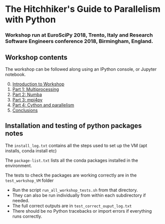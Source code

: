 # The Hitchhiker's Guide to Parallelism with Python

### Workshop run at EuroSciPy 2018, Trento, Italy and Research Software Engineers conference 2018, Birmingham, England.

## Workshop contents

The workshop can be followed along using an IPython console, or Jupyter notebook.

0. [Introduction to Workshop](https://nbviewer.jupyter.org/github/dvalters/RSE18-Python-Parallel-workshop/blob/master/workshop_notebooks/Introduction.ipynb)
1. [Part 1: Multiprocessing](https://nbviewer.jupyter.org/github/dvalters/RSE18-Python-Parallel-workshop/blob/master/workshop_notebooks/Part1_Multiprocessing.ipynb)
2. [Part 2: Numba](https://nbviewer.jupyter.org/github/dvalters/RSE18-Python-Parallel-workshop/blob/master/workshop_notebooks/Part2_Numba.ipynb)
3. [Part 3: mpi4py](https://nbviewer.jupyter.org/github/dvalters/RSE18-Python-Parallel-workshop/blob/master/workshop_notebooks/Part3_MPI4py.ipynb)
4. [Part 4: Cython and parallelism](https://nbviewer.jupyter.org/github/dvalters/RSE18-Python-Parallel-workshop/blob/master/workshop_notebooks/Part4_CythonOpenMP.ipynb)
5. [Conclusions](https://nbviewer.jupyter.org/github/dvalters/RSE18-Python-Parallel-workshop/blob/master/workshop_notebooks/Conclusions.ipynb)



## Installation and testing of python packages notes

The `install_log.txt` contains all the steps used to set up the VM (apt installs, conda install etc)

The `package-list.txt` lists all the conda packages installed in the environment.

The tests to check the packages are working correctly are in the `test_workshop_VM` folder

 - Run the script `run_all_workshop_tests.sh` from that directory.
 - They can also be run individually from within each subdirectory if needed.
 - The full correct outputs are in `test_correct_ouput_log.txt`
 - There should be no Python tracebacks or import errors if everything runs correctly.




